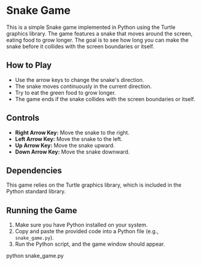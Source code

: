 # Snake Game

This is a simple Snake game implemented in Python using the Turtle graphics library. 
The game features a snake that moves around the screen, eating food to grow longer. 
The goal is to see how long you can make the snake before it collides with the screen boundaries or itself.

## How to Play

- Use the arrow keys to change the snake's direction.
- The snake moves continuously in the current direction.
- Try to eat the green food to grow longer.
- The game ends if the snake collides with the screen boundaries or itself.

## Controls

- **Right Arrow Key:** Move the snake to the right.
- **Left Arrow Key:** Move the snake to the left.
- **Up Arrow Key:** Move the snake upward.
- **Down Arrow Key:** Move the snake downward.

## Dependencies

This game relies on the Turtle graphics library, which is included in the Python standard library.

## Running the Game

1. Make sure you have Python installed on your system.
2. Copy and paste the provided code into a Python file (e.g., `snake_game.py`).
3. Run the Python script, and the game window should appear.

python snake_game.py

